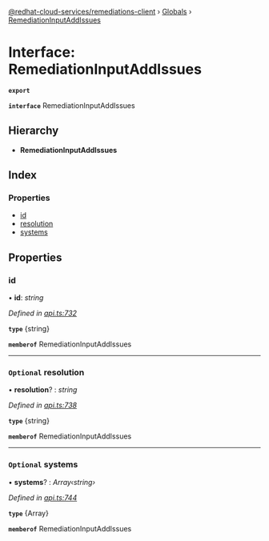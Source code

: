 [@redhat-cloud-services/remediations-client](../README.md) › [Globals](../globals.md) › [RemediationInputAddIssues](remediationinputaddissues.md)

# Interface: RemediationInputAddIssues

**`export`** 

**`interface`** RemediationInputAddIssues

## Hierarchy

* **RemediationInputAddIssues**

## Index

### Properties

* [id](remediationinputaddissues.md#id)
* [resolution](remediationinputaddissues.md#optional-resolution)
* [systems](remediationinputaddissues.md#optional-systems)

## Properties

###  id

• **id**: *string*

*Defined in [api.ts:732](https://github.com/RedHatInsights/javascript-clients/blob/master/packages/remediations/api.ts#L732)*

**`type`** {string}

**`memberof`** RemediationInputAddIssues

___

### `Optional` resolution

• **resolution**? : *string*

*Defined in [api.ts:738](https://github.com/RedHatInsights/javascript-clients/blob/master/packages/remediations/api.ts#L738)*

**`type`** {string}

**`memberof`** RemediationInputAddIssues

___

### `Optional` systems

• **systems**? : *Array‹string›*

*Defined in [api.ts:744](https://github.com/RedHatInsights/javascript-clients/blob/master/packages/remediations/api.ts#L744)*

**`type`** {Array<string>}

**`memberof`** RemediationInputAddIssues
